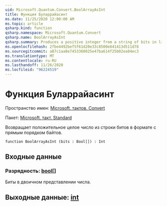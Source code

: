 ```yaml
---
uid: Microsoft.Quantum.Convert.BoolArrayAsInt
title: Функция Буларрайасинт
ms.date: 11/25/2020 12:00:00 AM
ms.topic: article
qsharp.kind: function
qsharp.namespace: Microsoft.Quantum.Convert
qsharp.name: BoolArrayAsInt
qsharp.summary: Produces a positive integer from a string of bits in little endian format.
ms.openlocfilehash: 2fbe4492bef5f61d20e33c8500e841413d511d78
ms.sourcegitcommit: a87c1aa8e7453360025e47ba614f25b02ea84ec3
ms.translationtype: MT
ms.contentlocale: ru-RU
ms.lasthandoff: 11/26/2020
ms.locfileid: "96224519"
---
```

# <a name="boolarrayasint-function"></a>Функция Буларрайасинт

Пространство имен: [Microsoft. тактов. Convert](xref:Microsoft.Quantum.Convert)

Пакет: [Microsoft. такт. Standard](https://nuget.org/packages/Microsoft.Quantum.Standard)


Возвращает положительное целое число из строки битов в формате с прямым порядком байтов.

```qsharp
function BoolArrayAsInt (bits : Bool[]) : Int
```


## <a name="input"></a>Входные данные

### <a name="bits--bool"></a>Разрядность: [bool](xref:microsoft.quantum.lang-ref.bool)[]

Биты в двоичном представлении числа.



## <a name="output--int"></a>Выходные данные: [int](xref:microsoft.quantum.lang-ref.int)

